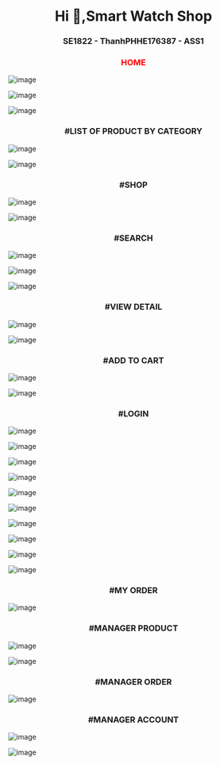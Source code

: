 <h1 align="center">Hi 👋,Smart Watch Shop</h1>
<p align="center">
  <h3 align="center">SE1822 - ThanhPHHE176387 - ASS1 </h3>
</p>


<p align="center">
  <h3 align="center" style="color:red;">HOME </h3>
</p>

![image](https://github.com/Thanh158za/SE1822-ThanhPHHE176387-ASS1/assets/137173876/78a9c840-6eeb-4d40-930c-cf35cdbd8779)

![image](https://github.com/Thanh158za/SE1822-ThanhPHHE176387-ASS1/assets/137173876/a472e076-15b2-4e28-a798-d9b6c35a76bc)

![image](https://github.com/Thanh158za/SE1822-ThanhPHHE176387-ASS1/assets/137173876/23666910-daa8-404c-a6b8-00ea6e287850)

<p align="center">
  <h3 align="center">#LIST OF PRODUCT BY CATEGORY </h3>
</p>

![image](https://github.com/Thanh158za/SE1822-ThanhPHHE176387-ASS1/assets/137173876/ddc171e7-d106-4df7-8306-c8ded3f55cbe)

![image](https://github.com/Thanh158za/SE1822-ThanhPHHE176387-ASS1/assets/137173876/4d68e65a-daeb-4cdc-9aab-53ecb6288750)

<p align="center">
  <h3 align="center">#SHOP </h3>
</p>

![image](https://github.com/Thanh158za/SE1822-ThanhPHHE176387-ASS1/assets/137173876/34e9a4b2-e0e7-4f33-b81c-27a8327ac434)

![image](https://github.com/Thanh158za/SE1822-ThanhPHHE176387-ASS1/assets/137173876/28ce73ff-6bbb-4a09-b10e-8a8cc3e248d9)



<p align="center">
  <h3 align="center">#SEARCH </h3>
</p>

![image](https://github.com/Thanh158za/SE1822-ThanhPHHE176387-ASS1/assets/137173876/392ef30e-ea7a-4026-bf7a-8163b5eba5c5)

![image](https://github.com/Thanh158za/SE1822-ThanhPHHE176387-ASS1/assets/137173876/0e739656-c2d3-4691-a0aa-1834277377eb)

![image](https://github.com/Thanh158za/SE1822-ThanhPHHE176387-ASS1/assets/137173876/1b3ca6a1-baad-4b03-89d9-b723702861a6)

<p align="center">
  <h3 align="center">#VIEW DETAIL </h3>
</p>

![image](https://github.com/Thanh158za/SE1822-ThanhPHHE176387-ASS1/assets/137173876/af8519d6-8b0b-4f10-b5af-343c7b6bb0ea)

![image](https://github.com/Thanh158za/SE1822-ThanhPHHE176387-ASS1/assets/137173876/feb040de-083a-4dc2-8d6a-6ed2f9d7cab0)

<p align="center">
  <h3 align="center">#ADD TO CART </h3>
</p>

![image](https://github.com/Thanh158za/SE1822-ThanhPHHE176387-ASS1/assets/137173876/af8519d6-8b0b-4f10-b5af-343c7b6bb0ea)

![image](https://github.com/Thanh158za/SE1822-ThanhPHHE176387-ASS1/assets/137173876/7117b4e9-1831-4e92-bb40-28c988145b6e)

<p align="center">
  <h3 align="center">#LOGIN</h3>
</p>

![image](https://github.com/Thanh158za/SE1822-ThanhPHHE176387-ASS1/assets/137173876/4526c1db-9d79-4a5d-8fe1-78429675e567)

![image](https://github.com/Thanh158za/SE1822-ThanhPHHE176387-ASS1/assets/137173876/bccee23f-9b75-464b-afbc-5354a5c7090c)


![image](https://github.com/Thanh158za/SE1822-ThanhPHHE176387-ASS1/assets/137173876/4e2fe04e-c5e3-47c2-bb26-eec11aed0974)

![image](https://github.com/Thanh158za/SE1822-ThanhPHHE176387-ASS1/assets/137173876/605188ac-9c0d-458c-b3d8-ebaebc67c89d)

![image](https://github.com/Thanh158za/SE1822-ThanhPHHE176387-ASS1/assets/137173876/3f55afc8-2123-4d02-ac94-28efb53037e1)

![image](https://github.com/Thanh158za/SE1822-ThanhPHHE176387-ASS1/assets/137173876/15bc59a7-497b-408a-a9d9-bbe4a3b6e359)

![image](https://github.com/Thanh158za/SE1822-ThanhPHHE176387-ASS1/assets/137173876/0b6a67fe-0dbf-454a-a96f-48f32d1e431a)

![image](https://github.com/Thanh158za/SE1822-ThanhPHHE176387-ASS1/assets/137173876/a1677c79-e8b3-484a-8733-ec84b5426493)

![image](https://github.com/Thanh158za/SE1822-ThanhPHHE176387-ASS1/assets/137173876/7ab6c0f9-5476-4cae-9045-3596aa67bf43)

![image](https://github.com/Thanh158za/SE1822-ThanhPHHE176387-ASS1/assets/137173876/58045f35-6417-41d8-95b9-bcd0c2925ca4)

<p align="center">
  <h3 align="center">#MY ORDER</h3>
</p>

![image](https://github.com/Thanh158za/SE1822-ThanhPHHE176387-ASS1/assets/137173876/072d6059-feba-492d-9065-7870cdbcb998)


<p align="center">
  <h3 align="center">#MANAGER PRODUCT</h3>
</p>

![image](https://github.com/Thanh158za/SE1822-ThanhPHHE176387-ASS1/assets/137173876/9fb9dc23-6074-45a6-85ed-0b8e0bcd2ece)

![image](https://github.com/Thanh158za/SE1822-ThanhPHHE176387-ASS1/assets/137173876/e7914194-e37f-443d-81ab-60017703d581)

<p align="center">
  <h3 align="center">#MANAGER ORDER</h3>
</p>

![image](https://github.com/Thanh158za/SE1822-ThanhPHHE176387-ASS1/assets/137173876/164fd122-7fb5-49c1-b92a-dcf5435d7232)

<p align="center">
  <h3 align="center">#MANAGER ACCOUNT</h3>
</p>

![image](https://github.com/Thanh158za/SE1822-ThanhPHHE176387-ASS1/assets/137173876/86cdfe16-eb02-424b-ae11-658688caa994)

![image](https://github.com/Thanh158za/SE1822-ThanhPHHE176387-ASS1/assets/137173876/3077a4cf-fb64-468b-8861-7c37ed70f69b)


























